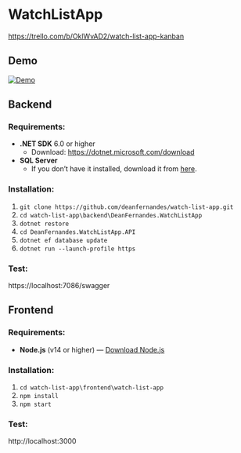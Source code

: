 # WatchListApp
https://trello.com/b/OklWvAD2/watch-list-app-kanban
## Demo
[![Demo](https://img.youtube.com/vi/VLTY5rcABRo/0.jpg)](https://youtu.be/VLTY5rcABRo)
## Backend
### Requirements:
* **.NET SDK** 6.0 or higher
  * Download: https://dotnet.microsoft.com/download
* **SQL Server**
  * If you don’t have it installed, download it from [here](https://www.microsoft.com/en-us/sql-server/sql-server-downloads).
### Installation:
1. `git clone https://github.com/deanfernandes/watch-list-app.git`
2. `cd watch-list-app\backend\DeanFernandes.WatchListApp`
3. `dotnet restore`
4. `cd DeanFernandes.WatchListApp.API`
5. `dotnet ef database update`
6. `dotnet run --launch-profile https`
### Test:
https://localhost:7086/swagger

## Frontend
### Requirements:
* **Node.js** (v14 or higher) — [Download Node.js](https://nodejs.org/)
### Installation:
1. `cd watch-list-app\frontend\watch-list-app`
2. `npm install`
3. `npm start`
### Test:
http://localhost:3000
